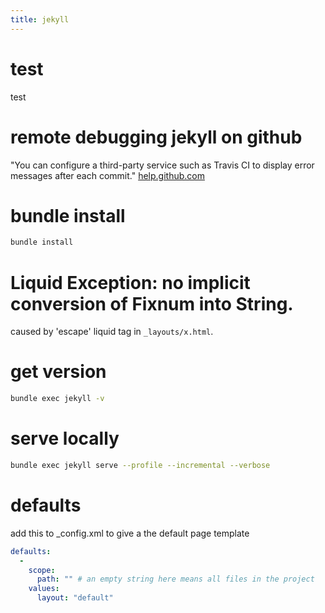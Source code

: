 ```yaml
---
title: jekyll
---
```


# test
test

# remote debugging jekyll on github
"You can configure a third-party service such as Travis CI to display error messages after each commit." [help.github.com](https://help.github.com/articles/viewing-jekyll-build-error-messages/#configuring-a-third-party-service-to-display-jekyll-build-error-messages
)

# bundle install
```bash
bundle install
```

# Liquid Exception: no implicit conversion of Fixnum into String.
caused by 'escape' liquid tag in `_layouts/x.html`.

# get version
```bash
bundle exec jekyll -v
```

# serve locally
```bash
bundle exec jekyll serve --profile --incremental --verbose
```


# defaults
add this to _config.xml to give a the default page template
```yaml
defaults:
  -
    scope:
      path: "" # an empty string here means all files in the project
    values:
      layout: "default"
```